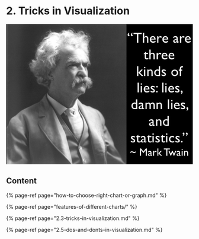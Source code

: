 # 2. Tricks in Visualization

![](../.gitbook/assets/1_2gjzfv_bczw7e8p1lbn2ng.png)

## **Content**

{% page-ref page="how-to-choose-right-chart-or-graph.md" %}

{% page-ref page="features-of-different-charts/" %}

{% page-ref page="2.3-tricks-in-visualization.md" %}

{% page-ref page="2.5-dos-and-donts-in-visualization.md" %}





